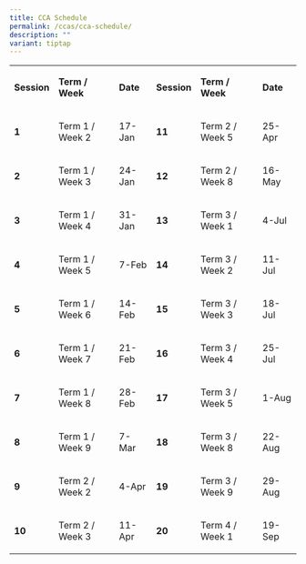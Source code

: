 ```yaml
---
title: CCA Schedule
permalink: /ccas/cca-schedule/
description: ""
variant: tiptap
---
```

<p></p>
<p></p>
<table style="minWidth: 150px">
<colgroup>
<col>
<col>
<col>
<col>
<col>
<col>
</colgroup>
<tbody>
<tr>
<td rowspan="1" colspan="1">
<p><strong>Session</strong>
</p>
</td>
<td rowspan="1" colspan="1">
<p><strong>Term / Week</strong>
</p>
</td>
<td rowspan="1" colspan="1">
<p><strong>Date</strong>
</p>
</td>
<td rowspan="1" colspan="1">
<p><strong>Session</strong>
</p>
</td>
<td rowspan="1" colspan="1">
<p><strong>Term / Week</strong>
</p>
</td>
<td rowspan="1" colspan="1">
<p><strong>Date</strong>
</p>
</td>
</tr>
<tr>
<td rowspan="1" colspan="1">
<p><strong>1</strong>
</p>
</td>
<td rowspan="1" colspan="1">
<p>Term 1 / Week 2</p>
</td>
<td rowspan="1" colspan="1">
<p>17-Jan</p>
</td>
<td rowspan="1" colspan="1">
<p><strong>11</strong>
</p>
</td>
<td rowspan="1" colspan="1">
<p>Term 2 / Week 5</p>
</td>
<td rowspan="1" colspan="1">
<p>25-Apr</p>
</td>
</tr>
<tr>
<td rowspan="1" colspan="1">
<p><strong>2</strong>
</p>
</td>
<td rowspan="1" colspan="1">
<p>Term 1 / Week 3</p>
</td>
<td rowspan="1" colspan="1">
<p>24-Jan</p>
</td>
<td rowspan="1" colspan="1">
<p><strong>12</strong>
</p>
</td>
<td rowspan="1" colspan="1">
<p>Term 2 / Week 8</p>
</td>
<td rowspan="1" colspan="1">
<p>16-May</p>
</td>
</tr>
<tr>
<td rowspan="1" colspan="1">
<p><strong>3</strong>
</p>
</td>
<td rowspan="1" colspan="1">
<p>Term 1 / Week 4</p>
</td>
<td rowspan="1" colspan="1">
<p>31-Jan</p>
</td>
<td rowspan="1" colspan="1">
<p><strong>13</strong>
</p>
</td>
<td rowspan="1" colspan="1">
<p>Term 3 / Week 1</p>
</td>
<td rowspan="1" colspan="1">
<p>4-Jul</p>
</td>
</tr>
<tr>
<td rowspan="1" colspan="1">
<p><strong>4</strong>
</p>
</td>
<td rowspan="1" colspan="1">
<p>Term 1 / Week 5</p>
</td>
<td rowspan="1" colspan="1">
<p>7-Feb</p>
</td>
<td rowspan="1" colspan="1">
<p><strong>14</strong>
</p>
</td>
<td rowspan="1" colspan="1">
<p>Term 3 / Week 2</p>
</td>
<td rowspan="1" colspan="1">
<p>11-Jul</p>
</td>
</tr>
<tr>
<td rowspan="1" colspan="1">
<p><strong>5</strong>
</p>
</td>
<td rowspan="1" colspan="1">
<p>Term 1 / Week 6</p>
</td>
<td rowspan="1" colspan="1">
<p>14-Feb</p>
</td>
<td rowspan="1" colspan="1">
<p><strong>15</strong>
</p>
</td>
<td rowspan="1" colspan="1">
<p>Term 3 / Week 3</p>
</td>
<td rowspan="1" colspan="1">
<p>18-Jul</p>
</td>
</tr>
<tr>
<td rowspan="1" colspan="1">
<p><strong>6</strong>
</p>
</td>
<td rowspan="1" colspan="1">
<p>Term 1 / Week 7</p>
</td>
<td rowspan="1" colspan="1">
<p>21-Feb</p>
</td>
<td rowspan="1" colspan="1">
<p><strong>16</strong>
</p>
</td>
<td rowspan="1" colspan="1">
<p>Term 3 / Week 4</p>
</td>
<td rowspan="1" colspan="1">
<p>25-Jul</p>
</td>
</tr>
<tr>
<td rowspan="1" colspan="1">
<p><strong>7</strong>
</p>
</td>
<td rowspan="1" colspan="1">
<p>Term 1 / Week 8</p>
</td>
<td rowspan="1" colspan="1">
<p>28-Feb</p>
</td>
<td rowspan="1" colspan="1">
<p><strong>17</strong>
</p>
</td>
<td rowspan="1" colspan="1">
<p>Term 3 / Week 5</p>
</td>
<td rowspan="1" colspan="1">
<p>1-Aug</p>
</td>
</tr>
<tr>
<td rowspan="1" colspan="1">
<p><strong>8</strong>
</p>
</td>
<td rowspan="1" colspan="1">
<p>Term 1 / Week 9</p>
</td>
<td rowspan="1" colspan="1">
<p>7-Mar</p>
</td>
<td rowspan="1" colspan="1">
<p><strong>18</strong>
</p>
</td>
<td rowspan="1" colspan="1">
<p>Term 3 / Week 8</p>
</td>
<td rowspan="1" colspan="1">
<p>22-Aug</p>
</td>
</tr>
<tr>
<td rowspan="1" colspan="1">
<p><strong>9</strong>
</p>
</td>
<td rowspan="1" colspan="1">
<p>Term 2 / Week 2</p>
</td>
<td rowspan="1" colspan="1">
<p>4-Apr</p>
</td>
<td rowspan="1" colspan="1">
<p><strong>19</strong>
</p>
</td>
<td rowspan="1" colspan="1">
<p>Term 3 / Week 9</p>
</td>
<td rowspan="1" colspan="1">
<p>29-Aug</p>
</td>
</tr>
<tr>
<td rowspan="1" colspan="1">
<p><strong>10</strong>
</p>
</td>
<td rowspan="1" colspan="1">
<p>Term 2 / Week 3</p>
</td>
<td rowspan="1" colspan="1">
<p>11-Apr</p>
</td>
<td rowspan="1" colspan="1">
<p><strong>20</strong>
</p>
</td>
<td rowspan="1" colspan="1">
<p>Term 4 / Week 1&nbsp;</p>
</td>
<td rowspan="1" colspan="1">
<p>19-Sep</p>
</td>
</tr>
</tbody>
</table>
<p></p>